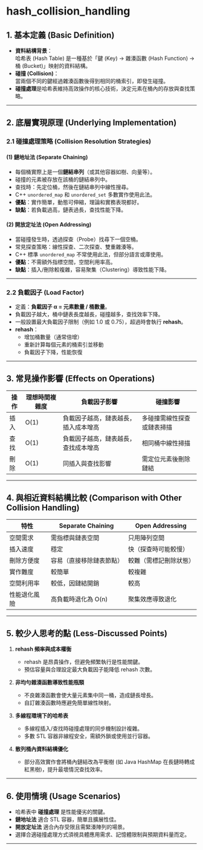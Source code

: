 # hash_collision_handling

## 1. 基本定義 (Basic Definition)
- **資料結構背景**：  
  哈希表 (Hash Table) 是一種基於「鍵 (Key) → 雜湊函數 (Hash Function) → 桶 (Bucket)」映射的資料結構。  
- **碰撞 (Collision)**：  
  當兩個不同的鍵經過雜湊函數後得到相同的桶索引，即發生碰撞。  
- **碰撞處理**是哈希表維持高效操作的核心技術，決定元素在桶內的存放與查找策略。

---

## 2. 底層實現原理 (Underlying Implementation)

### 2.1 碰撞處理策略 (Collision Resolution Strategies)

#### (1) 鏈地址法 (Separate Chaining)
- 每個桶實際上是一個**鏈結串列**（或其他容器如樹、向量等）。  
- 碰撞的元素被存放在該桶的鏈結串列中。  
- 查找時：先定位桶，然後在鏈結串列中線性搜尋。  
- C++ `unordered_map` 和 `unordered_set` 多數實作使用此法。  
- **優點**：實作簡單，動態可伸縮，理論和實務表現都好。  
- **缺點**：若負載過高，鏈表過長，查找性能下降。

#### (2) 開放定址法 (Open Addressing)
- 當碰撞發生時，透過探查（Probe）找尋下一個空桶。  
- 常見探查策略：線性探查、二次探查、雙重雜湊等。  
- C++ 標準 `unordered_map` 不常使用此法，但部分語言或庫使用。  
- **優點**：不需額外指標空間，空間利用率高。  
- **缺點**：插入/刪除較複雜，容易聚集（Clustering）導致性能下降。

---

### 2.2 負載因子 (Load Factor)
- 定義：**負載因子 α = 元素數量 / 桶數量**。  
- 負載因子越大，桶中鏈表長度越長，碰撞越多，查找效率下降。  
- 一般設置最大負載因子限制（例如 1.0 或 0.75），超過時會執行 **rehash**。  
- **rehash**：  
  - 增加桶數量（通常倍增）  
  - 重新計算每個元素的桶索引並移動  
  - 負載因子下降，性能恢復

---

## 3. 常見操作影響 (Effects on Operations)

| 操作 | 理想時間複雜度 | 負載因子影響 | 碰撞影響 |
|------|-----------------|--------------|----------|
| 插入 | O(1)           | 負載因子越高，鏈表越長，插入成本增高 | 多碰撞需線性探查或鏈表掃描 |
| 查找 | O(1)           | 負載因子越高，鏈表越長，查找成本增高 | 相同桶中線性掃描 |
| 刪除 | O(1)           | 同插入與查找影響 | 需定位元素後刪除鏈結 |

---

## 4. 與相近資料結構比較 (Comparison with Other Collision Handling)

| 特性           | Separate Chaining           | Open Addressing               |
|----------------|----------------------------|------------------------------|
| 空間需求       | 需指標與鏈表空間           | 只用陣列空間                 |
| 插入速度       | 穩定                       | 快（探查時可能較慢）          |
| 刪除方便度     | 容易（直接移除鏈表節點）   | 較難（需標記刪除狀態）        |
| 實作難度       | 較簡單                     | 較複雜                       |
| 空間利用率     | 較低，因鏈結開銷           | 較高                         |
| 性能退化風險   | 高負載時退化為 O(n)        | 聚集效應導致退化             |

---

## 5. 較少人思考的點 (Less-Discussed Points)

1. **rehash 頻率與成本權衡**  
   - rehash 是昂貴操作，但避免頻繁執行是性能關鍵。  
   - 預估容量與合理設定最大負載因子能降低 rehash 次數。

2. **非均勻雜湊函數導致性能瓶頸**  
   - 不良雜湊函數會使大量元素集中同一桶，造成鏈長增長。  
   - 自訂雜湊函數時應避免簡單線性映射。

3. **多線程環境下的哈希表**  
   - 多線程插入/查找時碰撞處理的同步機制設計複雜。  
   - 多數 STL 容器非線程安全，需額外鎖或使用並行容器。

4. **散列桶內資料結構優化**  
   - 部分高效實作會將桶內鏈結改為平衡樹 (如 Java HashMap 在長鏈時轉成紅黑樹)，提升最壞情況查找效率。

---

## 6. 使用情境 (Usage Scenarios)

- 哈希表中 **碰撞處理** 是性能優劣的關鍵。  
- **鏈地址法** 適合 STL 容器，簡單且擴展性佳。  
- **開放定址法** 適合內存受限且需緊湊陣列的場景。  
- 選擇合適碰撞處理方式須視具體應用需求、記憶體限制與預期資料量而定。

---
